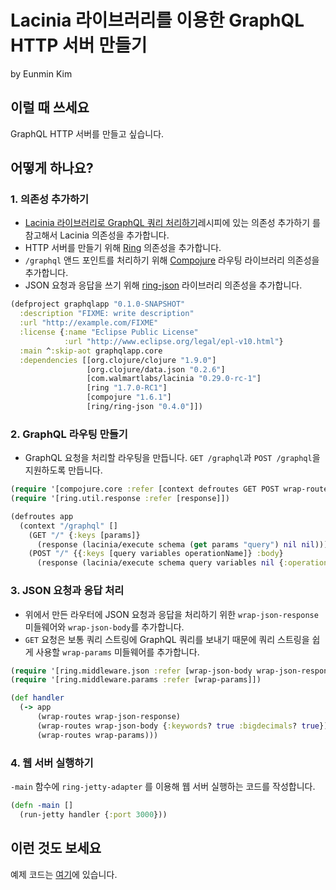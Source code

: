 # Lacinia 라이브러리를 이용한 GraphQL HTTP 서버 만들기

by Eunmin Kim

## 이럴 때 쓰세요

GraphQL HTTP 서버를 만들고 싶습니다.

## 어떻게 하나요?

### 1. 의존성 추가하기

* [Lacinia 라이브러리로 GraphQL 쿼리 처리하기](recipes/11_Lacinia.md)레시피에 있는 의존성 추가하기
  를 참고해서 Lacinia 의존성을 추가합니다.
* HTTP 서버를 만들기 위해 [Ring](https://github.com/ring-clojure/ring) 의존성을 추가합니다.
* `/graphql` 앤드 포인트를 처리하기 위해 [Compojure](https://github.com/weavejester/compojure)
  라우팅 라이브러리 의존성을 추가합니다.
* JSON 요청과 응답을 쓰기 위해 [ring-json](https://github.com/ring-clojure/ring-json)
  라이브러리 의존성을 추가합니다.

```clojure
(defproject graphqlapp "0.1.0-SNAPSHOT"
  :description "FIXME: write description"
  :url "http://example.com/FIXME"
  :license {:name "Eclipse Public License"
            :url "http://www.eclipse.org/legal/epl-v10.html"}
  :main ^:skip-aot graphqlapp.core
  :dependencies [[org.clojure/clojure "1.9.0"]
                 [org.clojure/data.json "0.2.6"]
                 [com.walmartlabs/lacinia "0.29.0-rc-1"]
                 [ring "1.7.0-RC1"]
                 [compojure "1.6.1"]
                 [ring/ring-json "0.4.0"]])
```

### 2. GraphQL 라우팅 만들기

* GraphQL 요청을 처리할 라우팅을 만듭니다. `GET /graphql`과 `POST /graphql`을 지원하도록 만듭니다.

```clojure
(require '[compojure.core :refer [context defroutes GET POST wrap-routes]])
(require '[ring.util.response :refer [response]])

(defroutes app
  (context "/graphql" []
    (GET "/" {:keys [params]}
      (response (lacinia/execute schema (get params "query") nil nil)))
    (POST "/" {{:keys [query variables operationName]} :body}
      (response (lacinia/execute schema query variables nil {:operation-name operationName})))))
```

### 3. JSON 요청과 응답 처리

* 위에서 만든 라우터에 JSON 요청과 응답을 처리하기 위한 `wrap-json-response` 미들웨어와
  `wrap-json-body`를 추가합니다.
* `GET` 요청은 보통 쿼리 스트링에 GraphQL 쿼리를 보내기 때문에 쿼리 스트링을 쉽게 사용할 `wrap-params`
  미들웨어를 추가합니다.

```clojure
(require '[ring.middleware.json :refer [wrap-json-body wrap-json-response]])
(require '[ring.middleware.params :refer [wrap-params]])

(def handler
  (-> app
      (wrap-routes wrap-json-response)
      (wrap-routes wrap-json-body {:keywords? true :bigdecimals? true})
      (wrap-routes wrap-params)))
```

### 4. 웹 서버 실행하기

`-main` 함수에 `ring-jetty-adapter` 를 이용해 웹 서버 실행하는 코드를 작성합니다.

```clojure
(defn -main []
  (run-jetty handler {:port 3000}))
```

## 이런 것도 보세요

예제 코드는 [여기](examples/12_Lacinia_http)에 있습니다.
